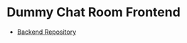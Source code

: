 # Dummy Chat Room Frontend

- [Backend Repository](https://github.com/yasirozdemir/dummy-chat-room-socketio-be)

